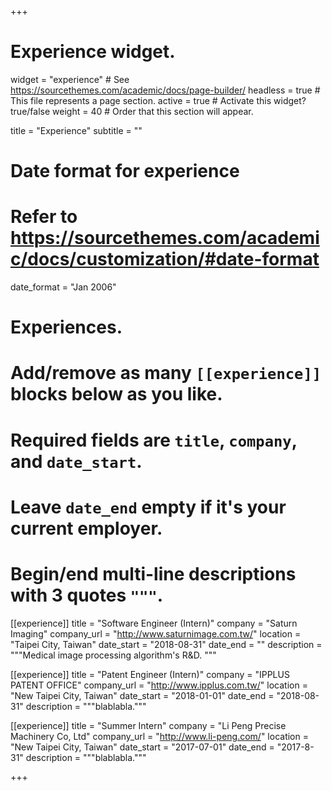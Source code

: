 +++
# Experience widget.
widget = "experience"  # See https://sourcethemes.com/academic/docs/page-builder/
headless = true  # This file represents a page section.
active = true  # Activate this widget? true/false
weight = 40  # Order that this section will appear.

title = "Experience"
subtitle = ""

# Date format for experience
#   Refer to https://sourcethemes.com/academic/docs/customization/#date-format
date_format = "Jan 2006"

# Experiences.
#   Add/remove as many `[[experience]]` blocks below as you like.
#   Required fields are `title`, `company`, and `date_start`.
#   Leave `date_end` empty if it's your current employer.
#   Begin/end multi-line descriptions with 3 quotes `"""`.
[[experience]]
  title = "Software Engineer (Intern)"
  company = "Saturn Imaging"
  company_url = "http://www.saturnimage.com.tw/"
  location = "Taipei City, Taiwan"
  date_start = "2018-08-31"
  date_end = ""
  description = """Medical image processing algorithm's R&D.
  """

[[experience]]
  title = "Patent Engineer (Intern)"
  company = "IPPLUS PATENT OFFICE"
  company_url = "http://www.ipplus.com.tw/"
  location = "New Taipei City, Taiwan"
  date_start = "2018-01-01"
  date_end = "2018-08-31"
  description = """blablabla."""

[[experience]]
  title = "Summer Intern"
  company = "Li Peng Precise Machinery Co, Ltd"
  company_url = "http://www.li-peng.com/"
  location = "New Taipei City, Taiwan"
  date_start = "2017-07-01"
  date_end = "2017-8-31"
  description = """blablabla."""

+++
